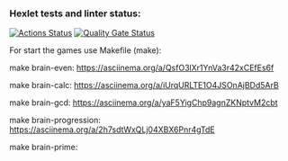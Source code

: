 ### Hexlet tests and linter status:
[![Actions Status](https://github.com/d8m8tra/frontend-project-44/actions/workflows/hexlet-check.yml/badge.svg)](https://github.com/d8m8tra/frontend-project-44/actions)
[![Quality Gate Status](https://sonarcloud.io/api/project_badges/measure?project=d8m8tra_frontend-project-44&metric=alert_status)](https://sonarcloud.io/summary/new_code?id=d8m8tra_frontend-project-44)


For start the games use Makefile (make):

make brain-even: https://asciinema.org/a/QsfO3lXr1YnVa3r42xCEfEs6f

make brain-calc: https://asciinema.org/a/iUrqURLTE1O4JSOnAjBDd5ArB

make brain-gcd: https://asciinema.org/a/yaF5YigChp9agnZKNptvM2cbt

make brain-progression: https://asciinema.org/a/2h7sdtWxQLj04XBX6Pnr4gTdE

make brain-prime: 
<script src="https://asciinema.org/a/QsfO3lXr1YnVa3r42xCEfEs6f.js" id="asciicast-QsfO3lXr1YnVa3r42xCEfEs6f" async="true"></script>